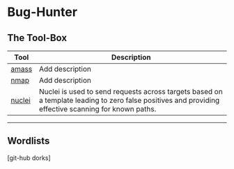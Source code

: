 # Bug-Hunter

 ## The Tool-Box

| Tool | Description |
| --- | --- |
| [amass](https://github.com/OWASP/Amass)| Add description |
| [nmap](https://nmap.org/) | Add description |
| [nuclei](https://github.com/projectdiscovery/nuclei) | Nuclei is used to send requests across targets based on a template leading to zero false positives and providing effective scanning for known paths. |

---

## Wordlists

[git-hub dorks]
